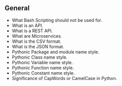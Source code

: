 ## General

- What Bash Scripting should not be used for.
- What is an API.
- What is a REST API.
- What are Microservices.
- What is the CSV format.
- What is the JSON format.
- Pythonic Package and module name style.
- Pythonic Class name style.
- Pythonic Variable name style.
- Pythonic Function name style.
- Pythonic Constant name style.
- Significance of CapWords or CamelCase in Python.
